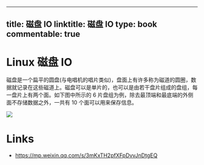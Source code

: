 
---
title: 磁盘 IO
linktitle: 磁盘 IO
type: book
commentable: true
---

# Linux 磁盘 IO

磁盘是一个扁平的圆盘(与电唱机的唱片类似)，盘面上有许多称为磁道的圆圈，数据就记录在这些磁道上。磁盘可以是单片的，也可以是由若干盘片组成的盘组，每一盘片上有两个面。如下图中所示的 6 片盘组为例，除去最顶端和最底端的外侧面不存储数据之外，一共有 10 个面可以用来保存信息。

![](http://hi.csdn.net/attachment/201106/7/8394323_13074405911zG7.jpg)

# Links

- https://mp.weixin.qq.com/s/3mKxTH2pfXFpDvvJnDtgEQ

    